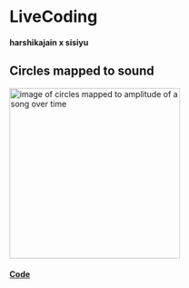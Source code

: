 # LiveCoding
#### harshikajain  x  sisiyu
## Circles mapped to  sound
<img src ="https://github.com/Harshikerfuffle/Live_Coding_Algo_Rave/blob/master/Images/bensound-amplitude%20mapping-colour.png" width="300" height="300" alt = "image of circles mapped to amplitude of a song over time"/>

#### [Code](https://github.com/Harshikerfuffle/Live_Coding_Algo_Rave/blob/master/Circles/CircleFlow_SoundMapping.pde)
